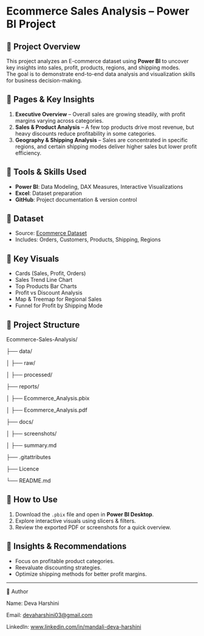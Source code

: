 # Ecommerce Sales Analysis – Power BI Project

## 🔹 Project Overview
This project analyzes an E-commerce dataset using **Power BI** to uncover key insights into sales, profit, products, regions, and shipping modes.  
The goal is to demonstrate end-to-end data analysis and visualization skills for business decision-making.  

## 🔹 Pages & Key Insights
1. **Executive Overview** – Overall sales are growing steadily, with profit margins varying across categories.  
2. **Sales & Product Analysis** – A few top products drive most revenue, but heavy discounts reduce profitability in some categories.  
3. **Geography & Shipping Analysis** – Sales are concentrated in specific regions, and certain shipping modes deliver higher sales but lower profit efficiency.  

## 🔹 Tools & Skills Used
- **Power BI**: Data Modeling, DAX Measures, Interactive Visualizations  
- **Excel**: Dataset preparation  
- **GitHub**: Project documentation & version control  

## 🔹 Dataset
- Source: [Ecommerce Dataset](https://docs.google.com/spreadsheets/d/14vmQPTG7jN-1VnIBrNDjZ7L6vqLZnVYA/edit?gid=1675989236#gid=1675989236)
- Includes: Orders, Customers, Products, Shipping, Regions  

## 🔹 Key Visuals
- Cards (Sales, Profit, Orders)  
- Sales Trend Line Chart  
- Top Products Bar Charts  
- Profit vs Discount Analysis  
- Map & Treemap for Regional Sales  
- Funnel for Profit by Shipping Mode  

## 🔹 Project Structure

Ecommerce-Sales-Analysis/

├── data/

│ ├── raw/

│ ├── processed/

├── reports/

│ ├── Ecommerce_Analysis.pbix

│ ├── Ecommerce_Analysis.pdf

├── docs/

│ ├── screenshots/

│ ├── summary.md

├── .gitattributes

├── Licence

└── README.md


## 🔹 How to Use
1. Download the `.pbix` file and open in **Power BI Desktop**.  
2. Explore interactive visuals using slicers & filters.  
3. Review the exported PDF or screenshots for a quick overview.  

## 🔹 Insights & Recommendations
- Focus on profitable product categories.  
- Reevaluate discounting strategies.  
- Optimize shipping methods for better profit margins.  

---
📌 Author

Name: Deva Harshini

Email: devaharshini03@gmail.com

LinkedIn: www.linkedin.com/in/mandali-deva-harshini

